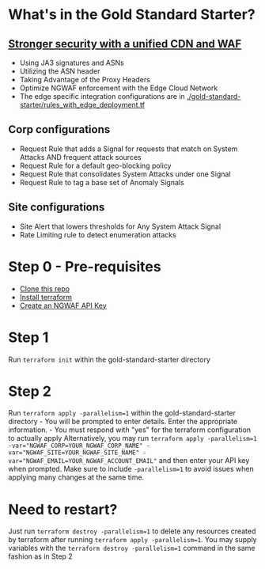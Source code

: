 # What's in the Gold Standard Starter?

## [Stronger security with a unified CDN and WAF](https://www.fastly.com/blog/stronger-security-with-a-unified-cdn-and-waf)
* Using JA3 signatures and ASNs
* Utilizing the ASN header
* Taking Advantage of the Proxy Headers
* Optimize NGWAF enforcement with the Edge Cloud Network
* The edge specific integration configurations are in [./gold-standard-starter/rules_with_edge_deployment.tf](/gold-standard-starter/rules_with_edge_deployment.tf)


## Corp configurations
* Request Rule that adds a Signal for requests that match on System Attacks AND frequent attack sources
* Request Rule for a default geo-blocking policy
* Request Rule that consolidates System Attacks under one Signal
* Request Rule to tag a base set of Anomaly Signals

## Site configurations
* Site Alert that lowers thresholds for Any System Attack Signal
* Rate Limiting rule to detect enumeration attacks


# Step 0 - Pre-requisites
* [Clone this repo](https://docs.github.com/en/repositories/creating-and-managing-repositories/cloning-a-repository)
* [Install terraform](https://developer.hashicorp.com/terraform/downloads)
* [Create an NGWAF API Key](https://docs.fastly.com/signalsciences/developer/using-our-api/#about-api-access-tokens)

# Step 1
Run `terraform init` within the gold-standard-starter directory

# Step 2
Run `terraform apply -parallelism=1` within the gold-standard-starter directory
    - You will be prompted to enter details. Enter the appropriate information.
    - You must respond with "yes" for the terraform configuration to actually apply
Alternatively, you may run `terraform apply -parallelism=1 -var="NGWAF_CORP=YOUR_NGWAF_CORP_NAME" -var="NGWAF_SITE=YOUR_NGWAF_SITE_NAME" -var="NGWAF_EMAIL=YOUR_NGWAF_ACCOUNT_EMAIL"` and then enter your API key when prompted. Make sure to include `-parallelism=1` to avoid issues when applying many changes at the same time.

# Need to restart?
Just run `terraform destroy -parallelism=1` to delete any resources created by terraform after running `terraform apply -parallelism=1`. You may supply variables with the `terraform destroy -parallelism=1` command in the same fashion as in Step 2

